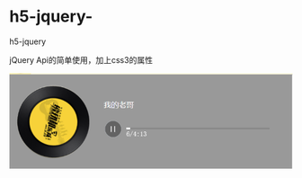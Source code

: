 # h5-jquery-
h5-jquery

jQuery Api的简单使用，加上css3的属性

![image](https://github.com/harry235day/h5-jquery-/blob/master/img/pic.png)
